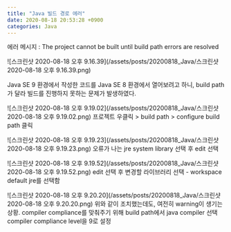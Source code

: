 ```yaml
---
title: "Java 빌드 경로 에러"
date: 2020-08-18 20:53:28 +0900
categories: Java
---
```


에러 메시지 : The project cannot be built until build path errors are resolved

![스크린샷 2020-08-18 오후 9.16.39](/assets/posts/20200818_Java/스크린샷 2020-08-18 오후 9.16.39.png)

Java SE 9 환경에서 작성한 코드를 Java SE 8 환경에서 열어보려고 하니,
build path가 달라 빌드를 진행하지 못하는 문제가 발생하였다.

![스크린샷 2020-08-18 오후 9.19.02](/assets/posts/20200818_Java/스크린샷 2020-08-18 오후 9.19.02.png)
프로젝트 우클릭 > build path > configure build path 클릭

![스크린샷 2020-08-18 오후 9.19.23](/assets/posts/20200818_Java/스크린샷 2020-08-18 오후 9.19.23.png)
오류가 나는 jre system library 선택 후 edit 선택


![스크린샷 2020-08-18 오후 9.19.52](/assets/posts/20200818_Java/스크린샷 2020-08-18 오후 9.19.52.png)
edit 선택 후 변경할 라이브러리 선택 - workspace default jre를 선택함


![스크린샷 2020-08-18 오후 9.20.20](/assets/posts/20200818_Java/스크린샷 2020-08-18 오후 9.20.20.png)
위와 같이 조치했는데도, 여전히 warning이 생기는 상황.
compiler compliance를 맞춰주기 위해 build path에서 java compiler 선택
compiler compliance level을 9로 설정